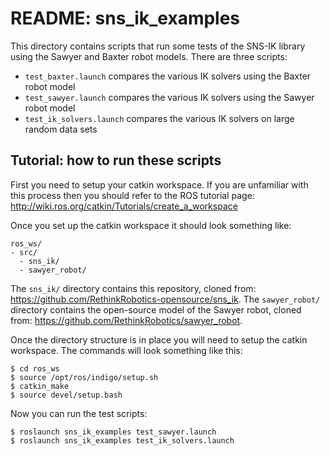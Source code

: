 # README:  sns_ik_examples

This directory contains scripts that run some tests of the SNS-IK library using
the Sawyer and Baxter robot models. There are three scripts:
- `test_baxter.launch` compares the various IK solvers using the Baxter robot model
- `test_sawyer.launch` compares the various IK solvers using the Sawyer robot model
- `test_ik_solvers.launch` compares the various IK solvers on large random data sets

## Tutorial: how to run these scripts

First you need to setup your catkin workspace. If you are unfamiliar with this
process then you should refer to the ROS tutorial page:
http://wiki.ros.org/catkin/Tutorials/create_a_workspace

Once you set up the catkin workspace it should look something like:
````
ros_ws/
- src/
  - sns_ik/
  - sawyer_robot/
````

The `sns_ik/` directory contains this repository, cloned from:
https://github.com/RethinkRobotics-opensource/sns_ik.
The `sawyer_robot/` directory contains the open-source model of the Sawyer robot, cloned from:
https://github.com/RethinkRobotics/sawyer_robot.

Once the directory structure is in place you will need to setup the catkin workspace.
The commands will look something like this:
````
$ cd ros_ws
$ source /opt/ros/indigo/setup.sh
$ catkin_make
$ source devel/setup.bash
````

Now you can run the test scripts:
````
$ roslaunch sns_ik_examples test_sawyer.launch
$ roslaunch sns_ik_examples test_ik_solvers.launch
````
